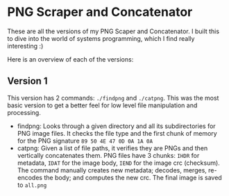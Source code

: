 # PNG Scraper and Concatenator
These are all the versions of my PNG Scaper and Concatenator. I built this to dive into the world of systems programming, which I find really interesting :)

Here is an overview of each of the versions:

## Version 1
This version has 2 commands: `./findpng` and `./catpng`. This was the most basic version to get a better feel for low level file manipulation and processing.
- findpng: Looks through a given directory and all its subdirectories for PNG image files. It checks the file type and the first chunk of memory for the PNG signature `89 50 4E 47 0D 0A 1A 0A`
- catpng: Given a list of file paths, it verifies they are PNGs and then vertically concatenates them. PNG files have 3 chunks: `IHDR` for metadata, `IDAT` for the image body, `IEND` for the image crc (checksum). The command manually creates new metadata; decodes, merges, re-encodes the body; and computes the new crc. The final image is saved to `all.png`
